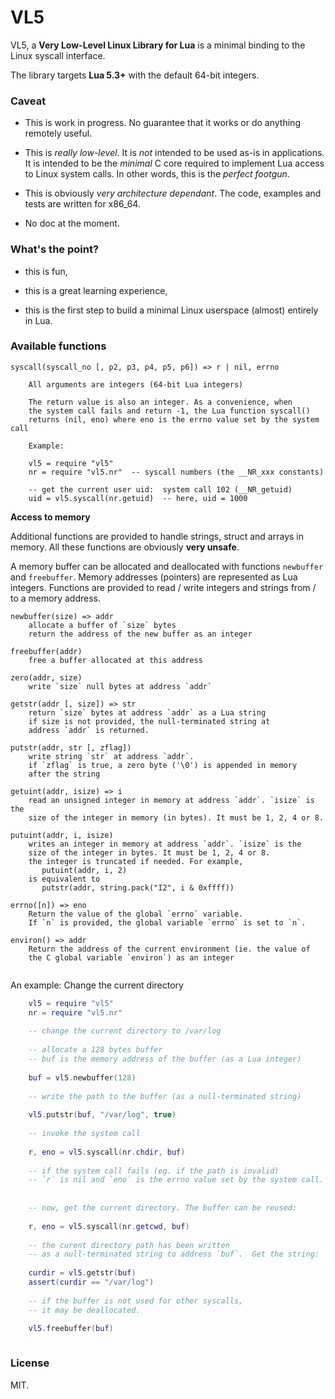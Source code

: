 # VL5

VL5, a **Very Low-Level Linux Library for Lua** is a minimal binding to the Linux syscall interface.

The library targets **Lua 5.3+** with the default 64-bit integers. 

### Caveat

- This is work in progress. No guarantee that it works or do anything remotely useful.

- This is *really low-level*. It is *not* intended to be used as-is in applications. It is intended to be the *minimal* C core required to implement Lua access to Linux system calls.  In other words, this is the *perfect footgun*.

- This is obviously *very architecture dependant*. The code, examples and tests are written for x86_64.

- No doc at the moment.


### What's the point?

- this is fun,

- this is a great learning experience,

- this is the first step to build a minimal Linux userspace (almost) entirely in Lua.


### Available functions

```
syscall(syscall_no [, p2, p3, p4, p5, p6]) => r | nil, errno

	All arguments are integers (64-bit Lua integers)
	
	The return value is also an integer. As a convenience, when
	the system call fails and return -1, the Lua function syscall()
	returns (nil, eno) where eno is the errno value set by the system call	
	
	Example:

	vl5 = require "vl5"
	nr = require "vl5.nr"  -- syscall numbers (the __NR_xxx constants)
		
	-- get the current user uid:  system call 102 (__NR_getuid)
	uid = vl5.syscall(nr.getuid)  -- here, uid = 1000

```

**Access to memory**

Additional functions are provided to handle strings, struct and arrays 
in memory. All these functions are obviously **very unsafe**.

A memory buffer can be allocated and deallocated with functions `newbuffer` and `freebuffer`. Memory addresses (pointers) are represented as Lua integers. Functions are provided to read / write integers and strings from / to a memory address.

```
newbuffer(size) => addr
	allocate a buffer of `size` bytes
	return the address of the new buffer as an integer

freebuffer(addr)
	free a buffer allocated at this address

zero(addr, size)
	write `size` null bytes at address `addr`

getstr(addr [, size]) => str
	return `size` bytes at address `addr` as a Lua string
	if size is not provided, the null-terminated string at
	address `addr` is returned.

putstr(addr, str [, zflag])
	write string `str` at address `addr`.
	if `zflag` is true, a zero byte ('\0') is appended in memory
	after the string

getuint(addr, isize) => i
	read an unsigned integer in memory at address `addr`. `isize` is the
	size of the integer in memory (in bytes). It must be 1, 2, 4 or 8.

putuint(addr, i, isize)
	writes an integer in memory at address `addr`. `isize` is the 
	size of the integer in bytes. It must be 1, 2, 4 or 8.
	the integer is truncated if needed. For example,
	   putuint(addr, i, 2) 
	is equivalent to
	   putstr(addr, string.pack("I2", i & 0xffff))

errno([n]) => eno
	Return the value of the global `errno` variable.
	If `n` is provided, the global variable `errno` is set to `n`.

environ() => addr
	Return the address of the current environment (ie. the value of 
	the C global variable `environ`) as an integer


```

An example: Change the current directory

```lua
	vl5 = require "vl5"
	nr = require "vl5.nr"
	
	-- change the current directory to /var/log
	
	-- allocate a 128 bytes buffer
	-- buf is the memory address of the buffer (as a Lua integer)
	
	buf = vl5.newbuffer(128)  
	
	-- write the path to the buffer (as a null-terminated string)
	
	vl5.putstr(buf, "/var/log", true) 
	
	-- invoke the system call
	
	r, eno = vl5.syscall(nr.chdir, buf)
	
	-- if the system call fails (eg. if the path is invalid)
	-- `r` is nil and `eno` is the errno value set by the system call.
	
	
	-- now, get the current directory. The buffer can be reused:
	
	r, eno = vl5.syscall(nr.getcwd, buf)
	
	-- the curent directory path has been written 
	-- as a null-terminated string to address `buf`.  Get the string:
	
	curdir = vl5.getstr(buf) 
	assert(curdir == "/var/log")
	
	-- if the buffer is not used for other syscalls, 
	-- it may be deallocated.

	vl5.freebuffer(buf)
	
```









### License

MIT.



